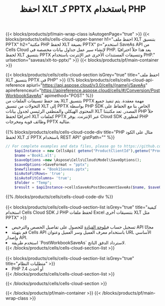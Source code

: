 ﻿---
title:  احفظ XLT كـ PPTX باستخدام PHP
description:  استخدام Aspose.Cells Cloud SDK لـ PHP لحفظ ملف بتنسيق XLT كملف بتنسيق PPTX.
---
{{< blocks/products/pf/main-wrap-class isAutogenPage="true" >}}
{{< blocks/products/cells/cells-cloud-upper-banner h1="احفظ ملف XLT بتنسيق PPTX" h2="مكتبة PHP لحفظ XLT بصيغة PPTX" p="استخدم SaveAs API من Cells Cloud لإنشاء سير عمل جداول بيانات مخصصة في PHP. يعد هذا حلاً احترافيًا لحفظ XLT بتنسيق PPTX وتنسيقات المستندات الأخرى عبر الإنترنت باستخدام PHP." urlsection="saveas/xlt-to-pptx/" >}}
{{< blocks/products/pf/main-container >}}

{{< blocks/products/cells/cells-cloud-section isGrey="true" title="احفظ ملف XLT بتنسيق PPTX في PHP" >}}
{{% blocks/products/cells/cells-cloud-api-reference apiurl="https://api.aspose.cloud/v3.0/cells/{name}/SaveAs" apireferenceurl="https://apireference.aspose.cloud/cells/#/Conversion/PostWorkbookSaveAs" apimethod="POST" %}}
<br/>
يعد حفظ تنسيقات الملفات من XLT بتنسيق PPTX مهمة معقدة. يتم تنفيذ جميع التحولات من تنسيق XLT إلى PPTX بواسطة PHP SDK الخاص بنا مع الحفاظ على المحتوى الهيكلي والمنطقي الرئيسي لجدول بيانات XLT المصدر. تعد مكتبتنا PHP حلاً احترافيًا لحفظ XLT كملفات PPTX عبر الإنترنت. يوفر Cloud SDK لمطوري PHP وظائف قوية ومخرجات PPTX مثالية.
<br/>
<br/>
{{% blocks/products/cells/cells-cloud-code-div title="PHP مثال على الكود لحفظ XLT كـ PPTX باستخدام REST API" gistPath="" %}}
  
```php
// For complete examples and data files, please go to https://github.com/aspose-cells-cloud/aspose-cells-cloud-php/
    $apiInstance = new CellsApi( getenv("ProductClientId"),getenv("ProductClientSecret") );
    $name ='Book1.xlt';
    $saveOptions =new \Aspose\Cells\Cloud\Model\SaveOptions();
    $saveOptions->SaveFormat = "pptx";
    $newfilename = "Book1Saveas.pptx";
    $isAutoFitRows= 'true';
    $isAutoFitColumns= 'true';
    $folder = "Temp";
    $result = $apiInstance->cellsSaveAsPostDocumentSaveAs($name, $saveOptions, $newfilename,$isAutoFitRows, $isAutoFitColumns, $folder);
```
  
{{% /blocks/products/cells/cells-cloud-code-div %}}
<br/>
<br/>
{{< blocks/products/cells/cells-cloud-section-list isGrey="true" title="كيفية استخدام Cells Cloud SDK لـ PHP لحفظ ملفات Excel بتنسيقات أخرى XLT مثل PPTX" >}}
<li> تسجيل حساب في<a href="https://dashboard.aspose.cloud/">لوحة القيادة</a> للحصول على تفاصيل الحصص والترخيص API مجانًا</li>
<li>قم بتهيئة Cells API باستخدام معرف العميل وسر العميل وعنوان URL الأساسي وإصدار API.</li>
<li>استخدم طريقة `PostWorkbookSaveAs` لاسترداد الدفق الناتج.</li>
{{< /blocks/products/cells/cells-cloud-section-list >}}
<br/>
<br/>
{{< blocks/products/cells/cells-cloud-section-list isGrey="true" title="متطلبات النظام" >}}
<li>PHP 7.4 أو أحدث</li>
{{< /blocks/products/cells/cells-cloud-section-list >}}

{{< /blocks/products/cells/cells-cloud-section >}}

{{< /blocks/products/pf/main-container >}}
{{< /blocks/products/pf/main-wrap-class >}}
